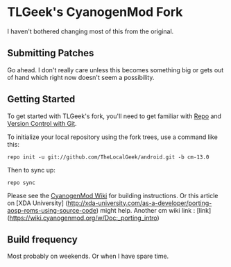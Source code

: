 TLGeek's CyanogenMod Fork
=========================

I haven't bothered changing most of this from the original.

Submitting Patches
------------------
Go ahead. I don't really care unless this becomes something big or gets out of hand which right now doesn't seem a possibility.


Getting Started
---------------

To get started with TLGeek's fork, you'll need to get
familiar with [Repo](https://source.android.com/source/using-repo.html) and [Version Control with Git](https://source.android.com/source/version-control.html).

To initialize your local repository using the fork trees, use a command like this:

    repo init -u git://github.com/TheLocalGeek/android.git -b cm-13.0

Then to sync up:

    repo sync

Please see the [CyanogenMod Wiki](http://wiki.cyanogenmod.org/) for building instructions. Or this article on [XDA University] (http://xda-university.com/as-a-developer/porting-aosp-roms-using-source-code) might help. Another cm wiki link : [link] (https://wiki.cyanogenmod.org/w/Doc:_porting_intro)

Build frequency
---------------
Most probably on weekends. Or when I have spare time.
